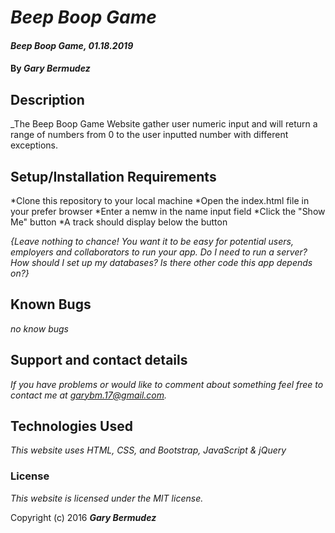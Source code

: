 # _Beep Boop Game_

#### _Beep Boop Game, 01.18.2019_

#### By _**Gary Bermudez**_

## Description

_The Beep Boop Game Website gather user numeric input and will return a range of numbers from 0 to the user inputted number with different exceptions.

## Setup/Installation Requirements

*Clone this repository to your local machine
*Open the index.html file in your prefer browser
*Enter a nemw in the name input field
*Click the "Show Me" button
*A track should display below the button


_{Leave nothing to chance! You want it to be easy for potential users, employers and collaborators to run your app. Do I need to run a server? How should I set up my databases? Is there other code this app depends on?}_

## Known Bugs

_no know bugs_

## Support and contact details

_If you have problems or would like to comment about something feel free to contact me at garybm.17@gmail.com._

## Technologies Used

_This website uses HTML, CSS, and Bootstrap, JavaScript & jQuery_

### License

*This website is licensed under the MIT license.*

Copyright (c) 2016 **_Gary Bermudez_**
